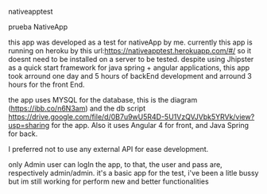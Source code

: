 nativeapptest

prueba NativeApp

this app was developed as a test for nativeApp by me. currently this app is running on heroku by this url:https://nativeapptest.herokuapp.com/#/ so it doesnt need to be installed on a server to be tested. despite using Jhipster as a quick start framework for java spring + angular applications, this app took arround one day and 5 hours of backEnd development and arround 3 hours for the front End.

the app uses MYSQL for the database, this is the diagram (https://ibb.co/n6N3am) and the db script https://drive.google.com/file/d/0B7u9wU5R4D-5U1VzQVJVbk5YRVk/view?usp=sharing for the app. Also it uses Angular 4 for front, and Java Spring for back.

I preferred not to use any external API for ease development.

only Admin user can logIn the app, to that, the user and pass are, respectively admin/admin. it's a basic app for the test, i've been a litle bussy but im still working for perform new and better functionalities